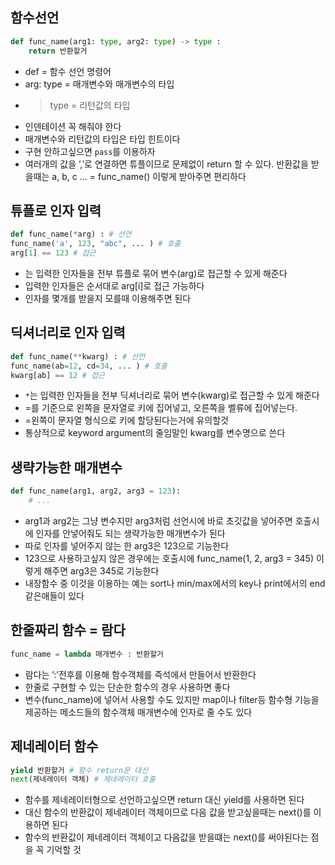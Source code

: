 ## 함수선언

```python
def func_name(arg1: type, arg2: type) -> type :
    return 반환할거
```

- def = 함수 선언 명령어
- arg: type = 매개변수와 매개변수의 타입
- > type = 리턴값의 타입
- 인덴테이션 꼭 해줘야 한다
- 매개변수와 리턴값의 타입은 타입 힌트이다
- 구현 안하고싶으면 `pass`를 이용하자
- 여러개의 값을 ’,’로 연결하면 튜플이므로 문제없이 return 할 수 있다. 반환값을 받을때는 a, b, c … = func_name() 이렇게 받아주면 편리하다

## 튜플로 인자 입력

```python
def func_name(*arg) : # 선언
func_name('a', 123, "abc", ... ) # 호출
arg[1] == 123 # 접근
```

- 는 입력한 인자들을 전부 튜플로 묶어 변수(arg)로 접근할 수 있게 해준다
- 입력한 인자들은 순서대로 arg[i]로 접근 가능하다
- 인자를 몇개를 받을지 모를때 이용해주면 된다

## 딕셔너리로 인자 입력

```python
def func_name(**kwarg) : # 선언
func_name(ab=12, cd=34, ... ) # 호출
kwarg[ab] == 12 # 접근
```

- `*`는 입력한 인자들을 전부 딕셔너리로 묶어 변수(kwarg)로 접근할 수 있게 해준다
- =를 기준으로 왼쪽을 문자열로 키에 집어넣고, 오른쪽을 벨류에 집어넣는다.
- =왼쪽이 문자열 형식으로 키에 할당된다는거에 유의할것
- 통상적으로 keyword argument의 줄임말인 kwarg를 변수명으로 쓴다

## 생략가능한 매개변수

```python
def func_name(arg1, arg2, arg3 = 123):
    # ...
```

- arg1과 arg2는 그냥 변수지만 arg3처럼 선언시에 바로 초깃값을 넣어주면 호출시에 인자를 안넣어줘도 되는 생략가능한 매개변수가 된다
- 따로 인자를 넣어주지 않는 한 arg3은 123으로 기능한다
- 123으로 사용하고싶지 않은 경우에는 호출시에 func_name(1, 2, arg3 = 345) 이렇게 해주면 arg3은 345로 기능한다
- 내장함수 중 이것을 이용하는 예는 sort나 min/max에서의 key나 print에서의 end같은애들이 있다

## 한줄짜리 함수 = 람다

```python
func_name = lambda 매개변수 : 반환할거
```

- 람다는 ’:’전후를 이용해 함수객체를 즉석에서 만들어서 반환한다
- 한줄로 구현할 수 있는 단순한 함수의 경우 사용하면 좋다
- 변수(func_name)에 넣어서 사용할 수도 있지만 map이나 filter등 함수형 기능을 제공하는 메소드들의 함수객체 매개변수에 인자로 줄 수도 있다

## 제네레이터 함수

```python
yield 반환할거 # 함수 return문 대신
next(제네레이터 객체) # 제네레이터 호출
```

- 함수를 제네레이터형으로 선언하고싶으면 return 대신 yield를 사용하면 된다
- 대신 함수의 반환값이 제네레이터 객체이므로 다음 값을 받고싶을때는 next()를 이용하면 된다
- 함수의 반환값이 제네레이터 객체이고 다음값을 받을떄는 next()를 써야된다는 점을 꼭 기억할 것